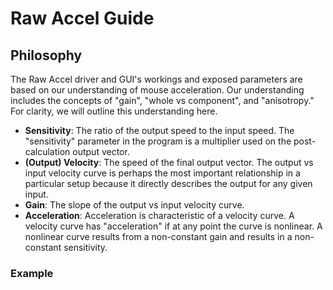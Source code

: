 # Raw Accel Guide

## Philosophy
The Raw Accel driver and GUI's workings and exposed parameters are based on our understanding of mouse acceleration. Our understanding includes the concepts of "gain", "whole vs component", and "anisotropy." For clarity, we will outline this understanding here.
- **Sensitivity**: The ratio of the output speed to the input speed. The "sensitivity" parameter in the program is a multiplier used on the post-calculation output vector.
- **(Output) Velocity**: The speed of the final output vector. The output vs input velocity curve is perhaps the most important relationship in a particular setup because it directly describes the output for any given input.
- **Gain**: The slope of the output vs input velocity curve.
- **Acceleration**: Acceleration is characteristic of a velocity curve. A velocity curve has "acceleration" if at any point the curve is nonlinear. A nonlinear curve results from a non-constant gain and results in a non-constant sensitivity.

### Example
